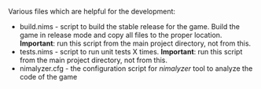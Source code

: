 Various files which are helpful for the development:

* build.nims        - script to build the stable release for the game. Build
                      the game in release mode and copy all files to the proper
                      location. **Important**: run this script from the main
                      project directory, not from this.
* tests.nims        - script to run unit tests X times. **Important**: run this
                      script from the main project directory, not from this.
* nimalyzer.cfg     - the configuration script for *nimalyzer* tool to analyze
                      the code of the game
